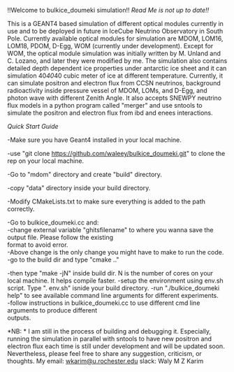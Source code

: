 !!Welcome to bulkice_doumeki simulation!! *Read Me is not up to date!!*

This is a GEANT4 based simulation of different optical modules currently in use and to be deployed in future in IceCube Neutrino Observatory in South Pole. Currently available optical modules for simulation are MDOM, LOM16, LOM18, PDOM, D-Egg, WOM (currently under development). Except for WOM, the optical module simulation was initially written by M. Unland and C. Lozano, and later they were modified by me. The simulation also contains detailed depth dependent ice properties under antarctic ice sheet and it can simulation 40*40*40 cubic meter of ice at different temperature. Currently, it can simulate positron and electron flux from CCSN neutrinos, background radioactivity inside pressure vessel of MDOM, LOMs, and D-Egg, and photon wave with different Zenith Angle. It also accepts SNEWPY neutrino flux models in a python program called "merger" and use sntools to simulate the positron and electron flux from ibd and enees interactions. 


*Quick Start Guide*

-Make sure you have Geant4 installed in your local machine.  

-use "git clone https://github.com/waleey/bulkice_doumeki.git" to clone the rep on your local machine.  

-Go to "mdom" directory and create "build" directory.

-copy "data" directory inside your build directory.  

-Modify CMakeLists.txt to make sure everything is added to the path correctly.   

-Go to bulkice_doumeki.cc and:  
	-change external variable "ghitsfilename" to where you wanna save the output file. Please follow the existing  
		format to avoid error.  
	-Above change is the only change you might have to make to run the code. 	
 -go to the build dir and type "cmake .."  
 
-then type "make -jN" inside build dir. N is the number of cores on your local machine. It helps compile faster.
-setup the environment using env.sh script. Type ". env.sh" isnide your build directory.
-run "./bulkice_doumeki help" to see available command line arguments for different experiments.	
-follow instructions in bulkice_doumeki.cc to use different cmd line arguments to produce different  
outputs.


*NB: * I am still in the process of building and debugging it. Especially, running the simulation in parallel with sntools to have new positron and electron flux each time is still under development and will be updated soon. Nevertheless, please feel free to share any suggestion, criticism, or thoughts. My email: wkarim@u.rochester.edu slack: Waly M Z Karim  
